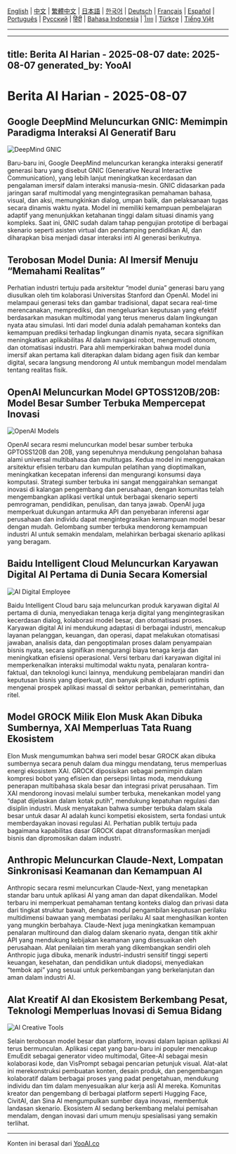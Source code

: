 [English](./en.md) | [中文](./zh.md) | [繁體中文](./zh-TW.md) | [日本語](./ja.md) | [한국어](./ko.md) | [Deutsch](./de.md) | [Français](./fr.md) | [Español](./es.md) | [Português](./pt.md) | [Русский](./ru.md) | [हिंदी](./hi.md) | [Bahasa Indonesia](./id.md) | [ไทย](./th.md) | [Türkçe](./tr.md) | [Tiếng Việt](./vi.md)

---

---
title: Berita AI Harian - 2025-08-07
date: 2025-08-07
generated_by: YooAI
---


# Berita AI Harian - 2025-08-07

## Google DeepMind Meluncurkan GNIC: Memimpin Paradigma Interaksi AI Generatif Baru

![DeepMind GNIC](https://images.unsplash.com/photo-1519389950473-47ba0277781c?fit=crop&w=800&q=80)

Baru-baru ini, Google DeepMind meluncurkan kerangka interaksi generatif generasi baru yang disebut GNIC (Generative Neural Interactive Communication), yang lebih lanjut meningkatkan kecerdasan dan pengalaman imersif dalam interaksi manusia-mesin. GNIC didasarkan pada jaringan saraf multimodal yang mengintegrasikan pemahaman bahasa, visual, dan aksi, memungkinkan dialog, umpan balik, dan pelaksanaan tugas secara dinamis waktu nyata. Model ini memiliki kemampuan pembelajaran adaptif yang menunjukkan ketahanan tinggi dalam situasi dinamis yang kompleks. Saat ini, GNIC sudah dalam tahap pengujian prototipe di berbagai skenario seperti asisten virtual dan pendamping pendidikan AI, dan diharapkan bisa menjadi dasar interaksi inti AI generasi berikutnya.

## Terobosan Model Dunia: AI Imersif Menuju “Memahami Realitas”

Perhatian industri tertuju pada arsitektur “model dunia” generasi baru yang diusulkan oleh tim kolaborasi Universitas Stanford dan OpenAI. Model ini melampaui generasi teks dan gambar tradisional, dapat secara real-time merencanakan, memprediksi, dan mengeluarkan keputusan yang efektif berdasarkan masukan multimodal yang terus menerus dalam lingkungan nyata atau simulasi. Inti dari model dunia adalah pemahaman konteks dan kemampuan prediksi terhadap lingkungan dinamis nyata, secara signifikan meningkatkan aplikabilitas AI dalam navigasi robot, mengemudi otonom, dan otomatisasi industri. Para ahli memperkirakan bahwa model dunia imersif akan pertama kali diterapkan dalam bidang agen fisik dan kembar digital, secara langsung mendorong AI untuk membangun model mendalam tentang realitas fisik.

## OpenAI Meluncurkan Model GPTOSS120B/20B: Model Besar Sumber Terbuka Mempercepat Inovasi

![OpenAI Models](https://images.unsplash.com/photo-1515378791036-0648a3ef77b2?auto=format&fit=crop&w=800&q=80)

OpenAI secara resmi meluncurkan model besar sumber terbuka GPTOSS120B dan 20B, yang sepenuhnya mendukung pengolahan bahasa alami universal multibahasa dan multitugas. Kedua model ini menggunakan arsitektur efisien terbaru dan kumpulan pelatihan yang dioptimalkan, meningkatkan kecepatan inferensi dan mengurangi konsumsi daya komputasi. Strategi sumber terbuka ini sangat menggairahkan semangat inovasi di kalangan pengembang dan perusahaan, dengan komunitas telah mengembangkan aplikasi vertikal untuk berbagai skenario seperti pemrograman, pendidikan, penulisan, dan tanya jawab. OpenAI juga memperkuat dukungan antarmuka API dan penyebaran inferensi agar perusahaan dan individu dapat mengintegrasikan kemampuan model besar dengan mudah. Gelombang sumber terbuka mendorong kemampuan industri AI untuk semakin mendalam, melahirkan berbagai skenario aplikasi yang beragam.

## Baidu Intelligent Cloud Meluncurkan Karyawan Digital AI Pertama di Dunia Secara Komersial

![AI Digital Employee](https://images.unsplash.com/photo-1464983953574-0892a716854b?auto=format&fit=crop&w=800&q=80)

Baidu Intelligent Cloud baru saja meluncurkan produk karyawan digital AI pertama di dunia, menyediakan tenaga kerja digital yang mengintegrasikan kecerdasan dialog, kolaborasi model besar, dan otomatisasi proses. Karyawan digital AI ini mendukung adaptasi di berbagai industri, mencakup layanan pelanggan, keuangan, dan operasi, dapat melakukan otomatisasi jawaban, analisis data, dan pengoptimalan proses dalam penyampaian bisnis nyata, secara signifikan mengurangi biaya tenaga kerja dan meningkatkan efisiensi operasional. Versi terbaru dari karyawan digital ini memperkenalkan interaksi multimodal waktu nyata, penalaran kontra-faktual, dan teknologi kunci lainnya, mendukung pembelajaran mandiri dan keputusan bisnis yang diperkuat, dan banyak pihak di industri optimis mengenai prospek aplikasi massal di sektor perbankan, pemerintahan, dan ritel.

## Model GROCK Milik Elon Musk Akan Dibuka Sumbernya, XAI Memperluas Tata Ruang Ekosistem

Elon Musk mengumumkan bahwa seri model besar GROCK akan dibuka sumbernya secara penuh dalam dua minggu mendatang, terus memperluas energi ekosistem XAI. GROCK diposisikan sebagai pemimpin dalam kompresi bobot yang efisien dan persepsi lintas moda, mendukung penerapan multibahasa skala besar dan integrasi privat perusahaan. Tim XAI mendorong inovasi melalui sumber terbuka, menekankan model yang “dapat dijelaskan dalam kotak putih”, mendukung kepatuhan regulasi dan disiplin industri. Musk menyatakan bahwa sumber terbuka dalam skala besar untuk dasar AI adalah kunci kompetisi ekosistem, serta fondasi untuk memberdayakan inovasi regulasi AI. Perhatian publik tertuju pada bagaimana kapabilitas dasar GROCK dapat ditransformasikan menjadi bisnis dan dipromosikan dalam industri.

## Anthropic Meluncurkan Claude-Next, Lompatan Sinkronisasi Keamanan dan Kemampuan AI

Anthropic secara resmi meluncurkan Claude-Next, yang menetapkan standar baru untuk aplikasi AI yang aman dan dapat dikendalikan. Model terbaru ini memperkuat pemahaman tentang konteks dialog dan privasi data dari tingkat struktur bawah, dengan modul pengambilan keputusan perilaku multidimensi bawaan yang membatasi perilaku AI saat menghasilkan konten yang mungkin berbahaya. Claude-Next juga meningkatkan kemampuan penalaran multiround dan dialog dalam skenario nyata, dengan titik akhir API yang mendukung kebijakan keamanan yang disesuaikan oleh perusahaan. Alat penilaian tim merah yang dikembangkan sendiri oleh Anthropic juga dibuka, menarik industri-industri sensitif tinggi seperti keuangan, kesehatan, dan pendidikan untuk diadopsi, menyediakan “tembok api” yang sesuai untuk perkembangan yang berkelanjutan dan aman dalam industri AI.

## Alat Kreatif AI dan Ekosistem Berkembang Pesat, Teknologi Memperluas Inovasi di Semua Bidang

![AI Creative Tools](https://images.unsplash.com/photo-1482062364825-616fd23b8fc1?auto=format&fit=crop&w=800&q=80)

Selain terobosan model besar dan platform, inovasi dalam lapisan aplikasi AI terus bermunculan. Aplikasi cepat yang baru-baru ini populer mencakup EmuEdit sebagai generator video multimodal, Gitee-AI sebagai mesin kolaborasi kode, dan VisPrompt sebagai pencarian petunjuk visual. Alat-alat ini merekonstruksi pembuatan konten, desain produk, dan pengembangan kolaboratif dalam berbagai proses yang padat pengetahuan, mendukung individu dan tim dalam menyesuaikan alur kerja asli AI mereka. Komunitas kreator dan pengembang di berbagai platform seperti Hugging Face, CivitAI, dan Sina AI mengumpulkan sumber daya inovasi, membentuk landasan skenario. Ekosistem AI sedang berkembang melalui pemisahan mendalam, dengan inovasi dari umum menuju spesialisasi yang semakin terlihat.

---

Konten ini berasal dari [YooAI.co](https://yooai.co/)